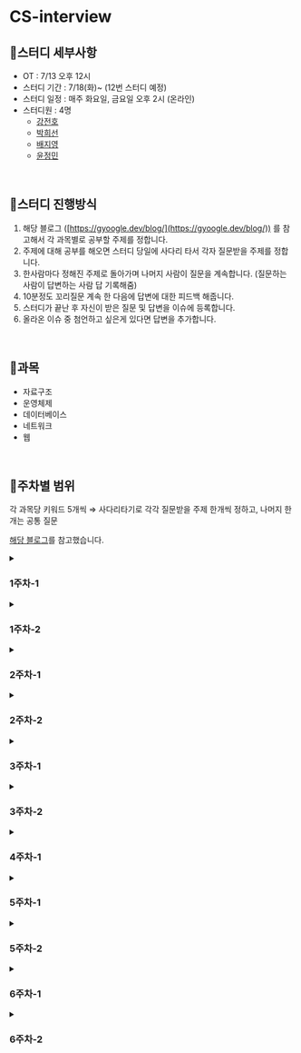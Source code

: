 # CS-interview

## 📍스터디 세부사항

- OT : 7/13 오후 12시
- 스터디 기간 : 7/18(화)~ (12번 스터디 예정)
- 스터디 일정 : 매주 화요일, 금요일 오후 2시 (온라인)
- 스터디원 : 4명
  - [강전호](https://github.com/zzho-o)
  - [박희선](https://github.com/summeree22)
  - [배지영](https://github.com/fjiyt)
  - [윤정민](https://github.com/jungmiin)

<br>

## 📍스터디 진행방식

1. 해당 블로그 ([https://gyoogle.dev/blog/](https://gyoogle.dev/blog/)) 를 참고해서 각 과목별로 공부할 주제를 정합니다.
2. 주제에 대해 공부를 해오면 스터디 당일에 사다리 타서 각자 질문받을 주제를 정합니다.
3. 한사람마다 정해진 주제로 돌아가며 나머지 사람이 질문을 계속합니다. (질문하는 사람이 답변하는 사람 답 기록해줌)
4. 10분정도 꼬리질문 계속 한 다음에 답변에 대한 피드백 해줍니다.
5. 스터디가 끝난 후 자신이 받은 질문 및 답변을 이슈에 등록합니다.
6. 올라온 이슈 중 첨언하고 싶은게 있다면 답변을 추가합니다.

<br>

## 📍과목

* 자료구조
* 운영체제
* 데이터베이스
* 네트워크
* 웹

<br>

## 📍주차별 범위

각 과목당 키워드 5개씩 ⇒ 사다리타기로 각각 질문받을 주제 한개씩 정하고, 나머지 한개는 공통 질문

[해당 블로그](https://gyoogle.dev/blog/)를 참고했습니다.

<details>
  <summary><h3>1주차-1 </h3></summary>
  <ul>
    <li>배열</li>
    <li>연결리스트</li> 
    <li>Array & ArrayList & LinkedList</li>
    <li>스택 & 큐</li>
    <li>힙 (Heap)</li>
  </ul>
  </div>
</details>

<details>
  <summary><h3>1주차-2</h3></he></summary>
  <ul>
    <li>트리 (Tree)</li>
    <li>이진 탐색 트리</li>
    <li>해시 (Hash)</li>
    <li>트라이 (Trie)</li>
    <li>B Tree & B+ Tree</li>
  </ul>
</details>

<details>
  <summary><h3>2주차-1</h3></he></summary>
  <ul>
    <li>운영체제란?</li>
    <li>프로세스와 스레드</li>
    <li>프로세스 주소 공간</li>
    <li>인터럽트 (Interrupt)</li>
    <li>시스템 콜 (System Call)</li>
  </ul>
</details>

<details>
  <summary><h3>2주차-2</h3></he></summary>
  <ul>
    <li>PCB와 Context Switching</li>
    <li>IPC (Inter Process Communication)</li>
    <li>CPU 스케줄링</li>
    <li>데드락 (DeadLock)</li>
    <li>경쟁상태 (Race Condition)</li>
  </ul>
</details>

<details>
  <summary><h3>3주차-1</h3></he></summary>
  <ul>
    <li>세마포어와 뮤텍스</li>
    <li>페이징과 세그먼테이션</li>
    <li>페이지 교체 알고리즘</li>
    <li>메모리 (Memory)</li>
    <li>파일 시스템 (File System)</li>
  </ul>
</details>

<details>
  <summary><h3>3주차-2</h3></he></summary>
  <ul>
    <li>키 (Key)</li>
    <li>조인 (Join)</li>
    <li>SQL Injection</li>
    <li>SQL vs NoSQL</li>
  </ul>
</details>

<details>
  <summary><h3>4주차-1</h3></he></summary>
  <ul>
    <li>이상 (Anomaly)</li>
    <li>인덱스 (Index)</li>
    <li>정규화 (Normailization)</li>
    <li>트랜잭션 (Transaction)</li>
    <li>트랜잭션 격리 수준</li>
    <li>레디스 (Redis)</li>
    <li>저장 프로시저 (Stored PROCEDURE)</li>
  </ul>
</details>

<details>
  <summary><h3>5주차-1</h3></he></summary>
  <ul>
    <li>OSI 7계층</li>
    <li>TCP 3&4 way handshake</li>
    <li>TCP/IP 흐름제어 & 혼합제어</li>
    <li>UDP</li>
    <li>대칭키 & 공개키</li>
  </ul>
</details>

<details>
  <summary><h3>5주차-2</h3></he></summary>
  <ul>
    <li>HTTP & HTTPS</li>
    <li>TLS/SSL Handshake</li>
    <li>로드밸런싱</li>
    <li>Blocking/Non-blocking & Synchronous/Asynchronous</li>
    <li>Blocking & Non-Blocking I/O</li>
    <li>DNS 동작방식</li>
  </ul>
</details>

<details>
  <summary><h3>6주차-1</h3></he></summary>
  <ul>
    <li>브라우저 동작 방법</li>
    <li>쿠키 & 세션</li>
    <li>HTTP Request Methods</li>
    <li>HTTP status code</li>
    <li>REST API</li>
  </ul>
</details>

<details>
  <summary><h3>6주차-2</h3></he></summary>
  <ul>
    <li>OS 질문하기</li>
  </ul>
</details>
